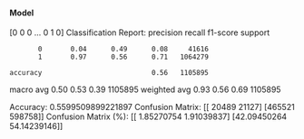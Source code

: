 #### Model
[0 0 0 ... 0 1 0]
Classification Report:
              precision    recall  f1-score   support

           0       0.04      0.49      0.08     41616
           1       0.97      0.56      0.71   1064279

    accuracy                           0.56   1105895
   macro avg       0.50      0.53      0.39   1105895
weighted avg       0.93      0.56      0.69   1105895

Accuracy: 0.5599509899221897
Confusion Matrix:
[[ 20489  21127]
 [465521 598758]]
Confusion Matrix (%):
[[ 1.85270754  1.91039837]
 [42.09450264 54.14239146]]
